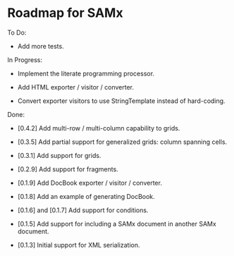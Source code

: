 Roadmap for SAMx
================

To Do:

* Add more tests.

In Progress:

* Implement the literate programming processor.

* Add HTML exporter / visitor / converter.

* Convert exporter visitors to use StringTemplate instead of hard-coding.

Done:

* [0.4.2] Add multi-row / multi-column capability to grids.

* [0.3.5] Add partial support for generalized grids: column spanning cells.

* [0.3.1] Add support for grids.

* [0.2.9] Add support for fragments.

* [0.1.9] Add DocBook exporter / visitor / converter.

* [0.1.8] Add an example of generating DocBook.

* [0.1.6] and [0.1.7] Add support for conditions.

* [0.1.5] Add support for including a SAMx document in another SAMx document.

* [0.1.3] Initial support for XML serialization.
